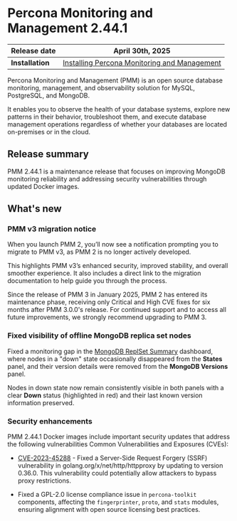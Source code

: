 # Percona Monitoring and Management 2.44.1

| **Release date** | April 30th, 2025                                                                                   |
| -----------------| ----------------------------------------------------------------------------------------------- |
| **Installation** | [Installing Percona Monitoring and Management](../quickstart/index.md) |

Percona Monitoring and Management (PMM) is an open source database monitoring, management, and observability solution for MySQL, PostgreSQL, and MongoDB.

It enables you to observe the health of your database systems, explore new patterns in their behavior, troubleshoot them, and execute database management operations regardless of whether your databases are located on-premises or in the cloud.

## Release summary

PMM 2.44.1 is a maintenance release that focuses on improving MongoDB monitoring reliability and addressing security vulnerabilities through updated Docker images.

## What's new

### PMM v3 migration notice

When you launch PMM 2, you’ll now see a notification prompting you to migrate to PMM v3, as PMM 2 is no longer actively developed.

This highlights PMM v3’s enhanced security, improved stability, and overall smoother experience. It also includes a direct link to the migration documentation to help guide you through the process.

Since the release of PMM 3 in January 2025, PMM 2 has entered its maintenance phase, receiving only Critical and High CVE fixes for six months after PMM 3.0.0's release. For continued support and to access all future improvements, we strongly recommend upgrading to PMM 3.

### Fixed visibility of offline MongoDB replica set nodes

Fixed a monitoring gap in the [MongoDB ReplSet Summary](../details/dashboards/dashboard-replsetsummary.md) dashboard, where nodes in a "down" state occasionally disappeared from the **States** panel, and their version details were removed from the **MongoDB Versions** panel.

Nodes in down state now remain consistently visible in both panels with a clear **Down** status (highlighted in red) and their last known version information preserved. 

### Security enhancements

PMM 2.44.1 Docker images include important security updates that address the following vulnerabilities Common Vulnerabilities and Exposures (CVEs):

- [CVE-2023-45288](https://security.snyk.io/vuln/SNYK-GOLANG-GOLANGORGXNETHTTPHTTPPROXY-9058601) - Fixed a Server-Side Request Forgery (SSRF) vulnerability in golang.org/x/net/http/httpproxy by updating to version 0.36.0. This vulnerability could potentially allow attackers to bypass proxy restrictions.

- Fixed a GPL-2.0 license compliance issue in `percona-toolkit` components, affecting the `fingerprinter`, `proto`, and `stats` modules, ensuring alignment with open source licensing best practices.